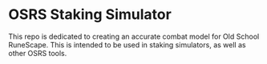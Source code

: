 OSRS Staking Simulator
==========
This repo is dedicated to creating an accurate combat model for Old School RuneScape. This is intended to be used in staking simulators, as well as other OSRS tools.
